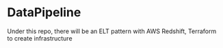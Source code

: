 # DataPipeline
Under this repo, there will be an ELT pattern with AWS Redshift, Terraform to create infrastructure 
